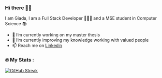 ### Hi there 👋🏻
I am Giada, I am a Full Stack Developer 👨🏻‍💻 and a MSE student in Computer Science 📚
- 🔭 I’m currently working on my master thesis
- 🌱 I’m currently improving my knowledge working with valued people
- 📫 Reach me on [Linkedin](https://www.linkedin.com/in/giada-ferrario)

### 🔥 My Stats :
[![GitHub Streak](https://streak-stats.demolab.com?user=GiadaFerrario)](https://git.io/streak-stats)
<!---[![Top Langs](https://github-readme-stats.vercel.app/api/top-langs/?username=GiadaFerrario&count_private=true&layout=compact)](https://github.com/anuraghazra/github-readme-stats)--->

<!---
**GiadaFerrario/giadaferrario** is a ✨ _special_ ✨ repository because its `README.md` (this file) appears on your GitHub profile.

Here are some ideas to get you started:

- 🔭 I’m currently working on ...
- 🌱 I’m currently learning ...
- 👯 I’m looking to collaborate on ...
- 🤔 I’m looking for help with ...
- 💬 Ask me about ...
- 📫 How to reach me: ...
- 😄 Pronouns: ...
- ⚡ Fun fact: ...


[![Top Langs](https://github-readme-stats.vercel.app/api/top-langs/?username=giadaferrario&layout=compact)](https://github.com/anuraghazra/github-readme-stats)


-->
